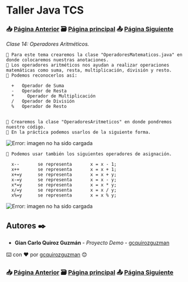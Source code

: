 # Taller Java TCS
### 📥 [Página Anterior](https://github.com/gcquirozguzman/java-tcs-202001/tree/SDD0100001) 🗃️ [Página principal](https://github.com/gcquirozguzman/java-tcs-202001) 📤 [Página Siguiente](https://github.com/gcquirozguzman/java-tcs-202001/tree/CAST100001)

_Clase 14: Operadores Aritméticos._

```
📢 Para este tema crearemos la clase "OperadoresMatematicos.java" en donde colocaremos nuestras anotaciones.
📢 Los operadores aritméticos nos ayudan a realizar operaciones matemáticas como suma, resta, multiplicación, división y resto.
📢 Podemos reconocerlos así:

  +	  Operador de Suma
  -	  Operador de Resta
  * 	Operador de Multiplicación
  /	  Operador de División
  %	  Operador de Resto
  
```

```
📢 Crearemos la clase "OperadoresAritmeticos" en donde pondremos nuestro código.
📢 En la práctica podemos usarlos de la siguiente forma.
```

![Error: imagen no ha sido cargada](https://github.com/gcquirozguzman/java-tcs-202001/blob/Clase-14/imagenes/pagina_14_1.png)

```
📢 Podemos usar también los siguientes operadores de asignación.

  x-- 		se representa 		x = x - 1;
  x++ 		se representa 		x = x + 1;
  x+=y		se representa 		x = x + y;
  x-=y		se representa 		x = x - y;
  x*=y		se representa 		x = x * y;
  x/=y		se representa 		x = x / y;
  x%=y		se representa 		x = x % y;
```

![Error: imagen no ha sido cargada](https://github.com/gcquirozguzman/java-tcs-202001/blob/Clase-14/imagenes/pagina_14_2.png)

## Autores ✒️

* **Gian Carlo Quiroz Guzmán** - *Proyecto Demo* - [gcquirozguzman](https://github.com/gcquirozguzman)

⌨️ con ❤️ por [gcquirozguzman](https://github.com/gcquirozguzman) 😊

### 📥 [Página Anterior](https://github.com/gcquirozguzman/java-tcs-202001/tree/SDD0100001) 🗃️ [Página principal](https://github.com/gcquirozguzman/java-tcs-202001) 📤 [Página Siguiente](https://github.com/gcquirozguzman/java-tcs-202001/tree/CAST100001)
